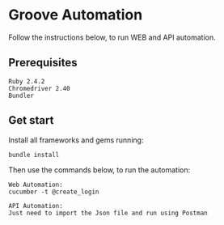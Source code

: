 # Groove Automation

Follow the instructions below, to run WEB and API automation.

## Prerequisites

```
Ruby 2.4.2
Chromedriver 2.40
Bundler
```

## Get start

Install all frameworks and gems running:

```
bundle install
```
Then use the commands below, to run the automation:

```
Web Automation:
cucumber -t @create_login

API Automation:
Just need to import the Json file and run using Postman
```
